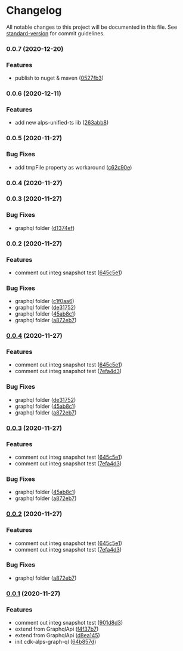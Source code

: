 # Changelog

All notable changes to this project will be documented in this file. See [standard-version](https://github.com/conventional-changelog/standard-version) for commit guidelines.

### 0.0.7 (2020-12-20)


### Features

* publish to nuget & maven ([0527fb3](https://github.com/mmuller88/cdk-alps-graph-ql/commit/0527fb3b4f80a36573f0c3cb37a90f7732a13e14))

### 0.0.6 (2020-12-11)


### Features

* add new alps-unified-ts lib ([263abb8](https://github.com/mmuller88/cdk-alps-graph-ql/commit/263abb85291b6cf266553ddb8b7af515fee0b7ed))

### 0.0.5 (2020-11-27)


### Bug Fixes

* add tmpFile property as workaround ([c62c90e](https://github.com/mmuller88/cdk-alps-graph-ql/commit/c62c90e0989e84799277c9054b1baeb20f975680))

### 0.0.4 (2020-11-27)

### 0.0.3 (2020-11-27)


### Bug Fixes

* graphql folder ([d1374ef](https://github.com/mmuller88/cdk-alps-graph-ql/commit/d1374efdbf781626fd966f9e9af1798f9c9b5969))

### 0.0.2 (2020-11-27)

### Features

- comment out integ snapshot test ([645c5e1](https://github.com/mmuller88/cdk-alps-graph-ql/commit/645c5e1e1118eeba8af059671ea1fdd1c275c382))

### Bug Fixes

- graphql folder ([c1f0aa6](https://github.com/mmuller88/cdk-alps-graph-ql/commit/c1f0aa672d27efabc3c4663e5a2c3a2fbe257945))
- graphql folder ([de31752](https://github.com/mmuller88/cdk-alps-graph-ql/commit/de31752b9d495eaef1b09e06f8d16906f3c9582c))
- graphql folder ([45ab8c1](https://github.com/mmuller88/cdk-alps-graph-ql/commit/45ab8c11ef86a1ee031671a406a81a209705a888))
- graphql folder ([a872eb7](https://github.com/mmuller88/cdk-alps-graph-ql/commit/a872eb7f785e973b8dd8a1646c02d339708abf9c))

### [0.0.4](https://github.com/mmuller88/cdk-alps-graph-ql/compare/v0.0.1...v0.0.4) (2020-11-27)

### Features

- comment out integ snapshot test ([645c5e1](https://github.com/mmuller88/cdk-alps-graph-ql/commit/645c5e1e1118eeba8af059671ea1fdd1c275c382))
- comment out integ snapshot test ([7efa4d3](https://github.com/mmuller88/cdk-alps-graph-ql/commit/7efa4d314a70cea3476c1a15ba55c29de774acc1))

### Bug Fixes

- graphql folder ([de31752](https://github.com/mmuller88/cdk-alps-graph-ql/commit/de31752b9d495eaef1b09e06f8d16906f3c9582c))
- graphql folder ([45ab8c1](https://github.com/mmuller88/cdk-alps-graph-ql/commit/45ab8c11ef86a1ee031671a406a81a209705a888))
- graphql folder ([a872eb7](https://github.com/mmuller88/cdk-alps-graph-ql/commit/a872eb7f785e973b8dd8a1646c02d339708abf9c))

### [0.0.3](https://github.com/mmuller88/cdk-alps-graph-ql/compare/v0.0.1...v0.0.3) (2020-11-27)

### Features

- comment out integ snapshot test ([645c5e1](https://github.com/mmuller88/cdk-alps-graph-ql/commit/645c5e1e1118eeba8af059671ea1fdd1c275c382))
- comment out integ snapshot test ([7efa4d3](https://github.com/mmuller88/cdk-alps-graph-ql/commit/7efa4d314a70cea3476c1a15ba55c29de774acc1))

### Bug Fixes

- graphql folder ([45ab8c1](https://github.com/mmuller88/cdk-alps-graph-ql/commit/45ab8c11ef86a1ee031671a406a81a209705a888))
- graphql folder ([a872eb7](https://github.com/mmuller88/cdk-alps-graph-ql/commit/a872eb7f785e973b8dd8a1646c02d339708abf9c))

### [0.0.2](https://github.com/mmuller88/cdk-alps-graph-ql/compare/v0.0.1...v0.0.2) (2020-11-27)

### Features

- comment out integ snapshot test ([645c5e1](https://github.com/mmuller88/cdk-alps-graph-ql/commit/645c5e1e1118eeba8af059671ea1fdd1c275c382))
- comment out integ snapshot test ([7efa4d3](https://github.com/mmuller88/cdk-alps-graph-ql/commit/7efa4d314a70cea3476c1a15ba55c29de774acc1))

### Bug Fixes

- graphql folder ([a872eb7](https://github.com/mmuller88/cdk-alps-graph-ql/commit/a872eb7f785e973b8dd8a1646c02d339708abf9c))

### [0.0.1](https://github.com/mmuller88/cdk-alps-graph-ql/compare/v0.1.1...v0.0.1) (2020-11-27)

### Features

- comment out integ snapshot test ([901d8d3](https://github.com/mmuller88/cdk-alps-graph-ql/commit/901d8d3ae730ca9859bc6093c6943b067ac324fb))
- extend from GraphqlApi ([f4f37b7](https://github.com/mmuller88/cdk-alps-graph-ql/commit/f4f37b764aac117ef3983f9d509fc9efd7fd0613))
- extend from GraphqlApi ([d8ea145](https://github.com/mmuller88/cdk-alps-graph-ql/commit/d8ea145da4bac6a8acfc76cc7d4a7694f0725bea))
- init cdk-alps-graph-ql ([64b857d](https://github.com/mmuller88/cdk-alps-graph-ql/commit/64b857d5221526c54a1d6c00f17d2ae571204261))
